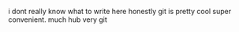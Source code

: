 i dont really know what to write here honestly git is pretty cool super convenient. much hub very git